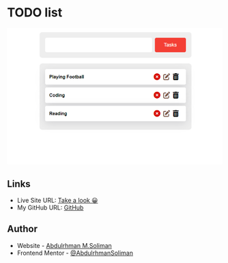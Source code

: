 # TODO list

![Design preview for the Calculator app coding challenge](images/todo_list.png)

## Links

- Live Site URL: [Take a look 😀](https://abdulrhmansoliman.github.io/Todo-list-app/)
- My GitHub URL: [GitHub](http://github.com/AbdulrhmanSoliman)

## Author

- Website - [Abdulrhman M.Soliman](http://github.com/AbdulrhmanSoliman)
- Frontend Mentor - [@AbdulrhmanSoliman](https://www.frontendmentor.io/profile/AbdulrhmanSoliman)
